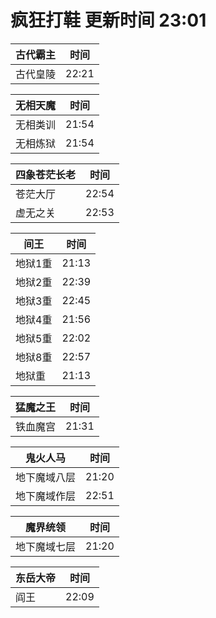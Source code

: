 # 疯狂打鞋 更新时间 23:01

| 古代霸主   | 时间    |
|--------|-------|
| 古代皇陵 | 22:21 |

| 无相天魔   | 时间    |
|--------|-------|
| 无相类训 | 21:54 |
| 无相炼狱 | 21:54 |

| 四象苍茫长老   | 时间    |
|--------|-------|
| 苍茫大厅 | 22:54 |
| 虚无之关 | 22:53 |

| 间王   | 时间    |
|--------|-------|
| 地狱1重 | 21:13 |
| 地狱2重 | 22:39 |
| 地狱3重 | 22:45 |
| 地狱4重 | 21:56 |
| 地狱5重 | 22:02 |
| 地狱8重 | 22:57 |
| 地狱重 | 21:13 |

| 猛魔之王   | 时间    |
|--------|-------|
| 铁血魔宫 | 21:31 |

| 鬼火人马   | 时间    |
|--------|-------|
| 地下魔域八层 | 21:20 |
| 地下魔域作层 | 22:51 |

| 魔界统领   | 时间    |
|--------|-------|
| 地下魔域七层 | 21:20 |

| 东岳大帝   | 时间    |
|--------|-------|
| 阎王 | 22:09 |